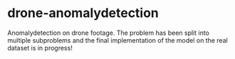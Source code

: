 # drone-anomalydetection
Anomalydetection on drone footage. The problem has been split into multiple subproblems and the final implementation of the model on the real dataset is in progress!
